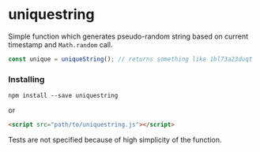 # uniquestring
Simple function which generates pseudo-random string based on current timestamp and ``Math.random`` call.

```js
const unique = uniqueString(); // returns something like 1bl73a23duqt
```

### Installing
```
npm install --save uniquestring
```
or
```html
<script src="path/to/uniquestring.js"></script>
```

Tests are not specified because of high simplicity of the function.
